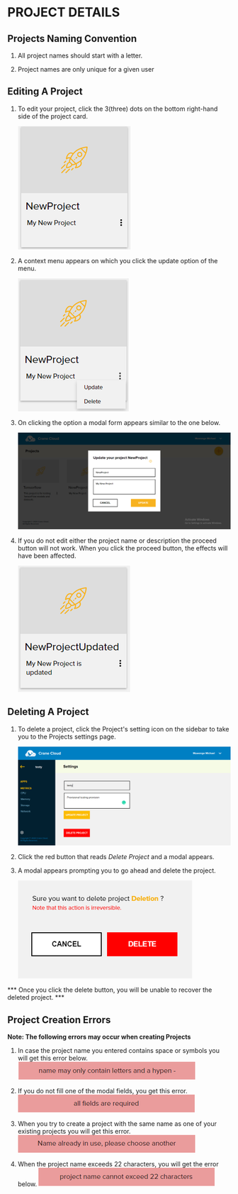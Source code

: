 # PROJECT DETAILS

## Projects Naming Convention 
1. All project names should start with a letter.

2. Project names are only unique for a given user

## Editing A Project

1. To edit your project, click the 3(three) dots on the bottom right-hand side of the project card.

    ![](../img/updateProject1.png)

2. A context menu appears on which you click the update option of the menu.

    ![](../img/updateProject2.png)

3. On clicking the option a modal form appears similar to the one below.

    ![](../img/updateProject3.png)

4. If you do not edit either the project name or description the proceed button will not work. When you click the proceed button, the effects will have been affected.

    ![](../img/updateProject4.png)

## Deleting A Project

1. To delete a project, click the Project's setting icon on the sidebar to take you to the Projects settings page.

    ![](../img/settings_page.png)

2. Click the red button that reads *Delete Project* and a modal appears.

3. A  modal appears prompting you to go ahead and delete the project.

    ![](../img/deleteProject3.png)

*** Once you click the delete button, you will be unable to recover the deleted project. ***

## Project Creation  Errors

**Note: The following errors may occur when creating Projects**

1. In case the project name you entered contains space or symbols you will get this error below.
![](../img/projectError1.png)

2. If you do not fill one of the modal fields, you get this error.
![](../img/projectError2.png)

3. When you try to create a project with the same name as one of your existing projects you will get this error.   
![](../img/projectError3.png)

4. When the project name exceeds 22 characters, you will get the error below.
![](../img/projectError4.png)